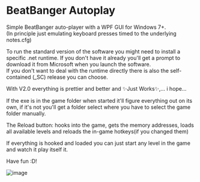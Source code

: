 # BeatBanger Autoplay

Simple BeatBanger auto-player with a WPF GUI for Windows 7+. <br>
(In principle just emulating keyboard presses timed to the underlying notes.cfg)

To run the standard version of the software you might need to install a specific .net runtime. If you don't have it already you'll get a prompt to download it from Microsoft when you launch the software. <br>
If you don't want to deal with the runtime directly there is also the self-contained (_SC) release you can choose.

With V2.0 everything is prettier and better and ✨Just Works✨,... i hope...

If the exe is in the game folder when started it'll figure everything out on its own, if it's not you'll get a folder select where you have to select the game folder manually.

The Reload button: hooks into the game, gets the memory addresses, loads all available levels and reloads the in-game hotkeys(if you changed them)

If everything is hooked and loaded you can just start any level in the game and watch it play itself it.

Have fun :D!

![image](https://github.com/user-attachments/assets/420dfd8b-7a84-474b-844b-8ffa4d91167e)
